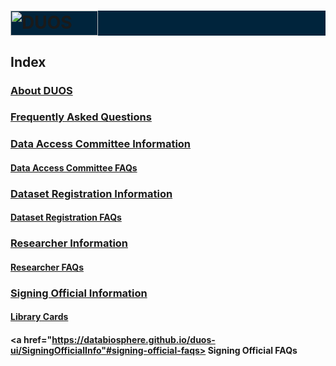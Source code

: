 <h1 style="background-color: #00243c;">
  <img alt="DUOS" src="/duos-ui/duos_logo.svg" width="140px" height="40px">
</h1>

## Index

### <a href="https://databiosphere.github.io/duos-ui/About"> About DUOS </a>

### <a href="https://databiosphere.github.io/duos-ui/FAQs"> Frequently Asked Questions </a>

### <a href="https://databiosphere.github.io/duos-ui/DACinfo"> Data Access Committee Information </a>

#### <a href="https://databiosphere.github.io/duos-ui/DACinfo#dac-faqs"> Data Access Committee FAQs </a>

### <a href="https://databiosphere.github.io/duos-ui/DatasetRegistrationInfo"> Dataset Registration Information </a>

#### <a href="https://databiosphere.github.io/duos-ui/DatasetRegistrationInfo#related-faqs"> Dataset Registration FAQs </a>


### <a href="https://databiosphere.github.io/duos-ui/ResearcherInfo"> Researcher Information </a>

#### <a href="https://databiosphere.github.io/duos-ui/ResearcherInfo#researcher-faqs"> Researcher FAQs </a>

### <a href="https://databiosphere.github.io/duos-ui/SigningOfficialInfo"> Signing Official Information </a>

#### <a href="https://databiosphere.github.io/duos-ui/SigningOfficialInfo#library-cards"> Library Cards</a>

#### <a href="https://databiosphere.github.io/duos-ui/SigningOfficialInfo"#signing-official-faqs> Signing Official FAQs </a>